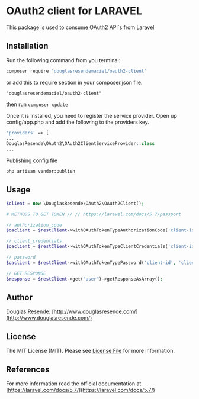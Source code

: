# OAuth2 client for LARAVEL

This package is used to consume OAuth2 API´s from Laravel

## Installation

Run the following command from you terminal:

 ```bash
 composer require "douglasresendemaciel/oauth2-client"
 ```

or add this to require section in your composer.json file:

 ```
 "douglasresendemaciel/oauth2-client"
 ```

then run ```composer update```

Once it is installed, you need to register the service provider. 
Open up config/app.php and add the following to the providers key.

```php
'providers' => [
...
DouglasResende\OAuth2\OAuth2ClientServiceProvider::class
...
```

Publishing config file

``` bash
php artisan vendor:publish
```

## Usage

``` php
$client = new \DouglasResende\OAuth2\OAuth2Client();

# METHODS TO GET TOKEN // // https://laravel.com/docs/5.7/passport

// authorization_code
$oaclient = $restClient->withOAuthTokenTypeAuthorizationCode('client-id', 'client-secret', 'redirect-url', 'code');

// client_credentials
$oaclient = $restClient->withOAuthTokenTypeClientCredentials('client-id', 'client-secret','scope');

// password
$oaclient = $restClient->withOAuthTokenTypePassword('client-id', 'client-secret', 'username', 'password', 'scope');

// GET RESPONSE
$response = $restClient->get("user")->getResponseAsArray();

```

## Author

Douglas Resende: [http://www.douglasresende.com/](http://www.douglasresende.com/)

## License

The MIT License (MIT). Please see [License File](LICENSE) for more information.


## References

For more information read the official documentation at [https://laravel.com/docs/5.7/](https://laravel.com/docs/5.7/)